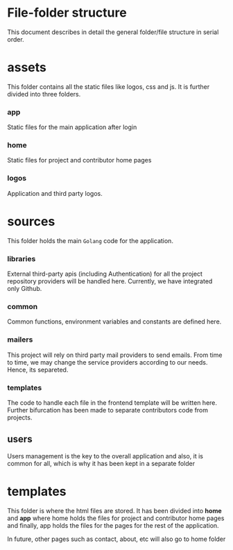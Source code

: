 # File-folder structure

This document describes in detail the general folder/file structure in serial order.

# assets

This folder contains all the static files like logos, css and js. It is further divided into three folders.

### app

Static files for the main application after login

### home

Static files for project and contributor home pages

### logos

Application and third party logos.

# sources

This folder holds the main `Golang` code for the application.

### libraries

External third-party apis (including Authentication) for all the project repository providers will be handled here. Currently, we have integrated only Github.

### common

Common functions, environment variables and constants are defined here.

### mailers

This project will rely on third party mail providers to send emails. From time to time, we may change the service providers according to our needs. Hence, its separeted.

### templates

The code to handle each file in the frontend template will be written here. Further bifurcation has been made to separate contributors code from projects.

## users

Users management is the key to the overall application and also, it is common for all, which is why it has been kept in a separate folder

# templates

This folder is where the html files are stored. It has been divided into **home** and **app** where home holds the files for project and contributor home pages and finally, app holds the files for the pages for the rest of the application.

In future, other pages such as contact, about, etc will also go to home folder
